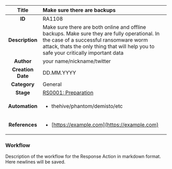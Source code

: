 | Title                       |  Make sure there are backups         |
|:---------------------------:|:--------------------|
| **ID**                      | RA1108            |
| **Description**             | Make sure there are both online and offline backups. Make sure they are fully operational. In the case of a successful ransomware worm attack, thats the only thing that will help you to safe your critically important data   |
| **Author**                  | your name/nickname/twitter        |
| **Creation Date**           | DD.MM.YYYY |
| **Category**                | General      |
| **Stage**                   |[RS0001: Preparation](../Response_Stages/RS0001.md)| 
| **Automation** |<ul><li>thehive/phantom/demisto/etc</li></ul>|
| **References** |<ul><li>[https://example.com](https://example.com)</li></ul>|

### Workflow

Description of the workflow for the Response Action in markdown format.  
Here newlines will be saved.  
